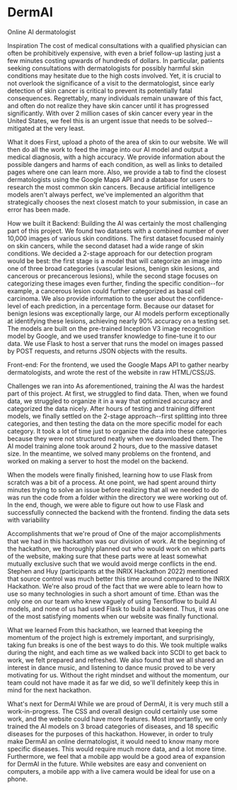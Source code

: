 # DermAI
Online AI dermatologist

Inspiration
The cost of medical consultations with a qualified physician can often be prohibitively expensive, with even a brief follow-up lasting just a few minutes costing upwards of hundreds of dollars. In particular, patients seeking consultations with dermatologists for possibly harmful skin conditions may hesitate due to the high costs involved. Yet, it is crucial to not overlook the significance of a visit to the dermatologist, since early detection of skin cancer is critical to prevent its potentially fatal consequences. Regrettably, many individuals remain unaware of this fact, and often do not realize they have skin cancer until it has progressed significantly. With over 2 million cases of skin cancer every year in the United States, we feel this is an urgent issue that needs to be solved--mitigated at the very least.

What it does
First, upload a photo of the area of skin to our website. We will then do all the work to feed the image into our AI model and output a medical diagnosis, with a high accuracy. We provide information about the possible dangers and harms of each condition, as well as links to detailed pages where one can learn more. Also, we provide a tab to find the closest dermatologists using the Google Maps API and a database for users to research the most common skin cancers. Because artificial intelligence models aren't always perfect, we've implemented an algorithm that strategically chooses the next closest match to your submission, in case an error has been made.

How we built it
Backend: Building the AI was certainly the most challenging part of this project. We found two datasets with a combined number of over 10,000 images of various skin conditions. The first dataset focused mainly on skin cancers, while the second dataset had a wide range of skin conditions. We decided a 2-stage approach for our detection program would be best: the first stage is a model that will categorize an image into one of three broad categories (vascular lesions, benign skin lesions, and cancerous or precancerous lesions), while the second stage focuses on categorizing these images even further, finding the specific condition--for example, a cancerous lesion could further categorized as basal cell carcinoma. We also provide information to the user about the confidence-level of each prediction, in a percentage form. Because our dataset for benign lesions was exceptionally large, our AI models perform exceptionally at identifying these lesions, achieving nearly 90% accuracy on a testing set. The models are built on the pre-trained Inception V3 image recognition model by Google, and we used transfer knowledge to fine-tune it to our data. We use Flask to host a server that runs the model on images passed by POST requests, and returns JSON objects with the results.

Front-end: For the frontend, we used the Google Maps API to gather nearby dermatologists, and wrote the rest of the website in raw HTML/CSS/JS.

Challenges we ran into
As aforementioned, training the AI was the hardest part of this project. At first, we struggled to find data. Then, when we found data, we struggled to organize it in a way that optimized accuracy and categorized the data nicely. After hours of testing and training different models, we finally settled on the 2-stage approach--first splitting into three categories, and then testing the data on the more specific model for each category. It took a lot of time just to organize the data into these categories because they were not structured neatly when we downloaded them. The AI model training alone took around 2 hours, due to the massive dataset size. In the meantime, we solved many problems on the frontend, and worked on making a server to host the model on the backend.

When the models were finally finished, learning how to use Flask from scratch was a bit of a process. At one point, we had spent around thirty minutes trying to solve an issue before realizing that all we needed to do was run the code from a folder within the directory we were working out of. In the end, though, we were able to figure out how to use Flask and successfully connected the backend with the frontend. finding the data sets with variability

Accomplishments that we're proud of
One of the major accomplishments that we had in this hackathon was our division of work. At the beginning of the hackathon, we thoroughly planned out who would work on which parts of the website, making sure that these parts were at least somewhat mutually exclusive such that we would avoid merge conflicts in the end. Stephen and Huy (participants at the INRIX Hackathon 2022) mentioned that source control was much better this time around compared to the INRIX Hackathon. We're also proud of the fact that we were able to learn how to use so many technologies in such a short amount of time. Ethan was the only one on our team who knew vaguely of using Tensorflow to build AI models, and none of us had used Flask to build a backend. Thus, it was one of the most satisfying moments when our website was finally functional.

What we learned
From this hackathon, we learned that keeping the momentum of the project high is extremely important, and surprisingly, taking fun breaks is one of the best ways to do this. We took multiple walks during the night, and each time as we walked back into SCDI to get back to work, we felt prepared and refreshed. We also found that we all shared an interest in dance music, and listening to dance music proved to be very motivating for us. Without the right mindset and without the momentum, our team could not have made it as far we did, so we'll definitely keep this in mind for the next hackathon.

What's next for DermAI
While we are proud of DermAI, it is very much still a work-in-progress. The CSS and overall design could certainly use some work, and the website could have more features. Most importantly, we only trained the AI models on 3 broad categories of diseases, and 18 specific diseases for the purposes of this hackathon. However, in order to truly make DermAI an online dermatologist, it would need to know many more specific diseases. This would require much more data, and a lot more time. Furthermore, we feel that a mobile app would be a good area of expansion for DermAI in the future. While websites are easy and convenient on computers, a mobile app with a live camera would be ideal for use on a phone.
